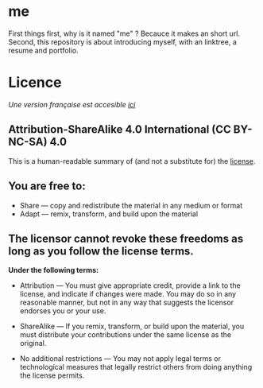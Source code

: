 # me

First things first, why is it named "me" ? Becauce it makes an short url.  
Second, this repository is about introducing myself, with an linktree, a resume and portfolio.

# Licence 
*Une version française est accesible [ici](https://github.com/Valdr687/Documents/blob/main/README.md#licence--en-fran%C3%A7ais-)*
## Attribution-ShareAlike 4.0 International (CC BY-NC-SA) 4.0
This is a human-readable summary of (and not a substitute for) the [license](./https://creativecommons.org/licenses/by-sa/4.0/).

## You are free to:
- Share — copy and redistribute the material in any medium or format
- Adapt — remix, transform, and build upon the material

## The licensor cannot revoke these freedoms as long as you follow the license terms.
**Under the following terms:**
- Attribution — You must give appropriate credit, provide a link to the license, and indicate if changes were made. You may do so in any reasonable manner, but not in any way that suggests the licensor endorses you or your use.

- ShareAlike — If you remix, transform, or build upon the material, you must distribute your contributions under the same license as the original.

- No additional restrictions — You may not apply legal terms or technological measures that legally restrict others from doing anything the license permits.


